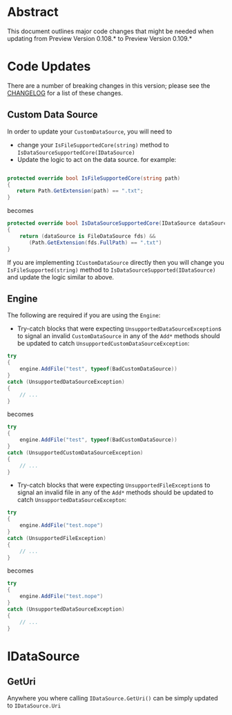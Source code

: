# Abstract

This document outlines major code changes that might be needed when updating from Preview Version 0.108.* to Preview Version 0.109.*

# Code Updates

There are a number of breaking changes in this version; please see the [CHANGELOG](../../CHANGELOG.md) for a list of these changes.

## Custom Data Source

In order to update your `CustomDataSource`, you will need to
- change your `IsFileSupportedCore(string)` method to `IsDataSourceSupportedCore(IDataSource)`
- Update the logic to act on the data source.
 for example:
 ````cs

protected override bool IsFileSupportedCore(string path)
{
    return Path.GetExtension(path) == ".txt";
}
 ````
 becomes
 ````cs
 protected override bool IsDataSourceSupportedCore(IDataSource dataSource)
 {
     return (dataSource is FileDataSource fds) &&
        (Path.GetExtension(fds.FullPath) == ".txt")
 }
 ````
 If you are implementing `ICustomDataSource` directly then you will change you `IsFileSupported(string)` method to `IsDataSourceSupported(IDataSource)` and update the logic similar to above.

 ## Engine

The following are required if you are using the `Engine`:

- Try-catch blocks that were expecting `UnsupportedDataSourceException`s to signal an invalid `CustomDataSource` in any of the `Add*` methods should be updated to catch `UnsupportedCustomDataSourceException`:
````cs
try
{
    engine.AddFile("test", typeof(BadCustomDataSource))
}
catch (UnsupportedDataSourceException)
{
    // ...
}
````
becomes
````cs
try
{
    engine.AddFile("test", typeof(BadCustomDataSource))
}
catch (UnsupportedCustomDataSourceException)
{
    // ...
}
````

- Try-catch blocks that were expecting `UnsupportedFileException`s to signal an invalid file in any of the `Add*` methods should be updated to catch `UnsupportedDataSourceExcepton`:
````cs
try
{
    engine.AddFile("test.nope")
}
catch (UnsupportedFileException)
{
    // ...
}
````
becomes
````cs
try
{
    engine.AddFile("test.nope")
}
catch (UnsupportedDataSourceException)
{
    // ...
}
````

# IDataSource

## GetUri

Anywhere you where calling `IDataSource.GetUri()` can be simply updated to `IDataSource.Uri`